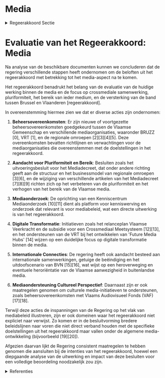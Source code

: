 # Media

<details>
        <summary>Regeerakkoord Sectie </summary>
        <p>5.11 Media Op 31 december 2020 eindigt de huidige beheers-overeenkomst tussen VBM en de VG/VGC. Deze nieuwe beheersovereenkomst wordt voorafgegaan door een evaluatie van de huidige werking, met aandacht voor de crossmediale samenwerking, de pluriformiteit, het bereik van ieder medium en de wijze waarop de band Brussel-Vlaanderen versterkt kan worden </p>
        </details> 

# Evaluatie van het Regeerakkoord: Media

Na analyse van de beschikbare documenten kunnen we concluderen dat de regering verschillende stappen heeft ondernomen om de beloften uit het regeerakkoord met betrekking tot het media-aspect na te komen.

Het regeerakkoord benadrukt het belang van de evaluatie van de huidige werking binnen de media en de focus op crossmediale samenwerking, pluriformiteit, het bereik van ieder medium, en de versterking van de band tussen Brussel en Vlaanderen [regeerakkoord]. 

In overeenstemming hiermee zien we dat er diverse acties zijn ondernomen:

1. **Beheersovereenkomsten**: Er zijn nieuwe of voortgezette beheersovereenkomsten goedgekeurd tussen de Vlaamse Gemeenschap en verschillende mediaorganisaties, waaronder BRUZZ \[0\], VRT \[1\], en de regionale omroepen \[2\]\[3\]\[4\]\[5\]. Deze overeenkomsten bevatten richtlijnen en verwachtingen voor de mediaorganisaties die overeenstemmen met de doelstellingen in het regeerakkoord.

2. **Aandacht voor Pluriformiteit en Bereik**: Besluiten zoals het uitvoeringsbesluit voor het Mediadecreet, dat onder andere richting geeft aan de structuur en het businessmodel van regionale omroepen \[3\]\[6\], en de wijziging van verschillende artikelen van het Mediadecreet \[7\]\[8\]\[9\] richten zich op het verbeteren van de pluriformiteit en het verhogen van het bereik van de Vlaamse media.

3. **Mediaonderzoek**: De oprichting van een Kenniscentrum Mediaonderzoek \[10\]\[11\] dient als platform voor kenniswerving en onderzoek dat relevant is voor mediabeleid, wat een directe uitwerking is van het regeerakkoord.

4. **Digitale Transformatie**: Initiatieven zoals het relanceplan Vlaamse Veerkracht en de subsidie voor een Crossmediaal Meetsysteem \[12\]\[13\], en het ondersteunen van de VRT bij het ontwikkelen van 'Future Media Hubs' \[14\] wijzen op een duidelijke focus op digitale transformatie binnen de media.

5. **Internationale Connecties**: De regering heeft ook aandacht besteed aan internationale samenwerkingen, getuige de beëindiging en het uitdoofscenario van BVN \[15\]\[16\], wat wijst op een heroverweging en eventuele heroriëntatie van de Vlaamse aanwezigheid in buitenlandse media.

6. **Mediaondersteuning Cultureel Perspectief**: Daarnaast zijn er ook maatregelen genomen om culturele media-initiatieven te ondersteunen, zoals beheersovereenkomsten met Vlaams Audiovisueel Fonds (VAF) \[17\]\[18\].

Terwijl deze acties de inspanningen van de Regering op het vlak van mediabeleid illustreren, zijn er ook domeinen waar het regeerakkoord niet expliciet naar verwijst. Zo komen er in de besluitvorming bredere beleidslijnen naar voren die niet direct verband houden met de specifieke doelstellingen uit het regeerakkoord maar vallen onder de algemene media-ontwikkeling (bijvoorbeeld \[19\]\[20\]).

Afgezien daarvan lijkt de Regering consistent maatregelen te hebben genomen die aansluiten bij de intenties van het regeerakkoord, hoewel een diepgaande analyse van de uitwerking en impact van deze besluiten voor een volledige beoordeling noodzakelijk zou zijn.

<details>
        <summary> Referenties</summary>
        **[\[0\]](https://beslissingenvlaamseregering.vlaanderen.be/?search=Overeenkomt%20met%20BRUZZ%20voor%20de%20periode%202021-2025&dateOption=select&startDate=2020-12-18T09%3A00%3A00Z&endDate=2020-12-18T09%3A00%3A00Z)** : **(2020-12-18)** Overeenkomt met BRUZZ voor de periode 2021-2025 

**[\[1\]](https://beslissingenvlaamseregering.vlaanderen.be/?search=Beheersovereenkomst%202021-2025%20VRT&dateOption=select&startDate=2020-12-10T13%3A00%3A00Z&endDate=2020-12-10T13%3A00%3A00Z)** : **(2020-12-10)** Beheersovereenkomst 2021-2025 VRT 

**[\[2\]](https://beslissingenvlaamseregering.vlaanderen.be/?search=Samenwerkingsovereenkomst%202024-2028%20met%20de%20Vlaamse%20regionale%20televisieomroeporganisaties%20en%20addendum%20samenwerking%20en%20taken%20NORTV&dateOption=select&startDate=2023-12-15T09%3A00%3A00Z&endDate=2023-12-15T09%3A00%3A00Z)** : **(2023-12-15)** Samenwerkingsovereenkomst 2024-2028 met de Vlaamse regionale televisieomroeporganisaties en addendum samenwerking en taken NORTV 

**[\[3\]](https://beslissingenvlaamseregering.vlaanderen.be/?search=Wijziging%20Mediadecreet%3A%20toekomstperspectieven%20regionale%20televisieomroeporganisaties&dateOption=select&startDate=2023-11-23T16%3A00%3A00Z&endDate=2023-11-23T16%3A00%3A00Z)** : **(2023-11-23)** Wijziging Mediadecreet: toekomstperspectieven regionale televisieomroeporganisaties 

**[\[4\]](https://beslissingenvlaamseregering.vlaanderen.be/?search=Nieuwe%20uitvoeringsbespalingen%20Mediadecreet%20rond%20regionale%20televisieomroeporganisaties&dateOption=select&startDate=2023-06-13T12%3A00%3A00Z&endDate=2023-06-13T12%3A00%3A00Z)** : **(2023-06-13)** Nieuwe uitvoeringsbespalingen Mediadecreet rond regionale televisieomroeporganisaties 

**[\[5\]](https://beslissingenvlaamseregering.vlaanderen.be/?search=Addendum%20samenwerkingsovereenkomst%20Vlaamse%20regionale%20televisieomroeporganisaties%3A%20verlenging%20werkingsjaar%202023&dateOption=select&startDate=2023-04-28T08%3A00%3A00Z&endDate=2023-04-28T08%3A00%3A00Z)** : **(2023-04-28)** Addendum samenwerkingsovereenkomst Vlaamse regionale televisieomroeporganisaties: verlenging werkingsjaar 2023 

**[\[6\]](https://beslissingenvlaamseregering.vlaanderen.be/?search=Wijziging%20Mediadecreet%3A%20toekomstperspectieven%20regionale%20televisieomroeporganisaties&dateOption=select&startDate=2023-06-13T12%3A00%3A00Z&endDate=2023-06-13T12%3A00%3A00Z)** : **(2023-06-13)** Wijziging Mediadecreet: toekomstperspectieven regionale televisieomroeporganisaties 

**[\[7\]](https://beslissingenvlaamseregering.vlaanderen.be/?search=Wijziging%20artikels%20Mediadecreet%3A%20Governance%20VRT&dateOption=select&startDate=2022-02-04T09%3A00%3A00Z&endDate=2022-02-04T09%3A00%3A00Z)** : **(2022-02-04)** Wijziging artikels Mediadecreet: Governance VRT 

**[\[8\]](https://beslissingenvlaamseregering.vlaanderen.be/?search=Wijziging%20artikels%20Mediadecreet%3A%20Governance%20VRT&dateOption=select&startDate=2021-11-26T09%3A00%3A00Z&endDate=2021-11-26T09%3A00%3A00Z)** : **(2021-11-26)** Wijziging artikels Mediadecreet: Governance VRT 

**[\[9\]](https://beslissingenvlaamseregering.vlaanderen.be/?search=Gedeeltelijke%20uitvoering%20digitaledienstenverordening%3A%20wijziging%20Mediadecreet&dateOption=select&startDate=2023-11-10T09%3A00%3A00Z&endDate=2023-11-10T09%3A00%3A00Z)** : **(2023-11-10)** Gedeeltelijke uitvoering digitaledienstenverordening: wijziging Mediadecreet 

**[\[10\]](https://beslissingenvlaamseregering.vlaanderen.be/?search=Beheersovereenkomst%202023-2026%20Kenniscentrum%20Mediaonderzoek&dateOption=select&startDate=2022-12-09T09%3A00%3A00Z&endDate=2022-12-09T09%3A00%3A00Z)** : **(2022-12-09)** Beheersovereenkomst 2023-2026 Kenniscentrum Mediaonderzoek 

**[\[11\]](https://beslissingenvlaamseregering.vlaanderen.be/?search=Oproep%20tot%20kandidaatstelling%20voor%20een%20Kenniscentrum%20Mediaonderzoek%20%282023-2026%29&dateOption=select&startDate=2022-06-24T08%3A00%3A00Z&endDate=2022-06-24T08%3A00%3A00Z)** : **(2022-06-24)** Oproep tot kandidaatstelling voor een Kenniscentrum Mediaonderzoek (2023-2026) 

**[\[12\]](https://beslissingenvlaamseregering.vlaanderen.be/?search=Plan%20Vlaamse%20Veerkracht%3A%20subsidie%20Crossmediaal%20Meetsysteem&dateOption=select&startDate=2023-11-10T09%3A00%3A00Z&endDate=2023-11-10T09%3A00%3A00Z)** : **(2023-11-10)** Plan Vlaamse Veerkracht: subsidie Crossmediaal Meetsysteem 

**[\[13\]](https://beslissingenvlaamseregering.vlaanderen.be/?search=Plan%20Vlaamse%20Veerkracht%3A%20Digitale%20transformatie%20en%20innovatie%20Vlaamse%20Media&dateOption=select&startDate=2021-04-02T08%3A00%3A00Z&endDate=2021-04-02T08%3A00%3A00Z)** : **(2021-04-02)** Plan Vlaamse Veerkracht: Digitale transformatie en innovatie Vlaamse Media 

**[\[14\]](https://beslissingenvlaamseregering.vlaanderen.be/?search=Projectsubsidie%20aan%20Vlaamse%20Radio-%20en%20Televisieomroeporganisatie%20%28VRT%29%20voor%20%E2%80%98Future%20Media%20Hubs%E2%80%99&dateOption=select&startDate=2023-12-22T09%3A00%3A00Z&endDate=2023-12-22T09%3A00%3A00Z)** : **(2023-12-22)** Projectsubsidie aan Vlaamse Radio- en Televisieomroeporganisatie (VRT) voor ‘Future Media Hubs’ 

**[\[15\]](https://beslissingenvlaamseregering.vlaanderen.be/?search=Uitdoofscenario%20%E2%80%98Het%20Beste%20van%20Vlaanderen%20en%20Nederland%E2%80%99%20%28BVN%29&dateOption=select&startDate=2021-04-02T08%3A00%3A00Z&endDate=2021-04-02T08%3A00%3A00Z)** : **(2021-04-02)** Uitdoofscenario ‘Het Beste van Vlaanderen en Nederland’ (BVN) 

**[\[16\]](https://beslissingenvlaamseregering.vlaanderen.be/?search=Uitdoofscenario%20BVN%202021%20en%20vervolgtraject%20VRT%20aanbod%20Vlamingen%20in%20het%20buitenland%202021-2025&dateOption=select&startDate=2021-06-25T08%3A00%3A00Z&endDate=2021-06-25T08%3A00%3A00Z)** : **(2021-06-25)** Uitdoofscenario BVN 2021 en vervolgtraject VRT aanbod Vlamingen in het buitenland 2021-2025 

**[\[17\]](https://beslissingenvlaamseregering.vlaanderen.be/?search=Beheersovereenkomsten%202022-2025%20vzw%20Vlaams%20Audiovisueel%20Fonds%20%28VAF%29&dateOption=select&startDate=2021-12-17T09%3A00%3A00Z&endDate=2021-12-17T09%3A00%3A00Z)** : **(2021-12-17)** Beheersovereenkomsten 2022-2025 vzw Vlaams Audiovisueel Fonds (VAF) 

**[\[18\]](https://beslissingenvlaamseregering.vlaanderen.be/?search=Plan%20Vlaamse%20Veerkracht%3A%20addendum%20beheersovereenkomsten%202018-2021%20met%20het%20Vlaams%20Audiovisueel%20Fonds%20vzw&dateOption=select&startDate=2021-04-02T08%3A00%3A00Z&endDate=2021-04-02T08%3A00%3A00Z)** : **(2021-04-02)** Plan Vlaamse Veerkracht: addendum beheersovereenkomsten 2018-2021 met het Vlaams Audiovisueel Fonds vzw 

**[\[19\]](https://beslissingenvlaamseregering.vlaanderen.be/?search=Beheersovereenkomst%202021-2025%20met%20Consortium%20Milieugezondheidszorg&dateOption=select&startDate=2021-04-23T08%3A00%3A00Z&endDate=2021-04-23T08%3A00%3A00Z)** : **(2021-04-23)** Beheersovereenkomst 2021-2025 met Consortium Milieugezondheidszorg 

**[\[20\]](https://beslissingenvlaamseregering.vlaanderen.be/?search=Hertekening%20organisatie%20Vlaamse%20Regulator%20voor%20de%20Media%20%28VRM%29%20in%20kader%20van%20bijkomende%20taken&dateOption=select&startDate=2023-11-23T16%3A00%3A00Z&endDate=2023-11-23T16%3A00%3A00Z)** : **(2023-11-23)** Hertekening organisatie Vlaamse Regulator voor de Media (VRM) in kader van bijkomende taken 
        </details> 

